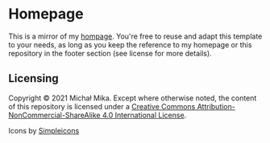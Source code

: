 # Homepage

This is a mirror of my [hompage](https://mika.sh/). You're free to reuse and adapt this template to your needs, as long as you keep the reference to my homepage or this repository in the footer section (see license for more details).

## Licensing

Copyright © 2021 Michał Mika. Except where otherwise noted, the content of this repository is licensed under a [Creative Commons Attribution-NonCommercial-ShareAlike 4.0 International License](http://creativecommons.org/licenses/by-nc-sa/4.0/).

Icons by [Simpleicons](https://simpleicons.org/)

